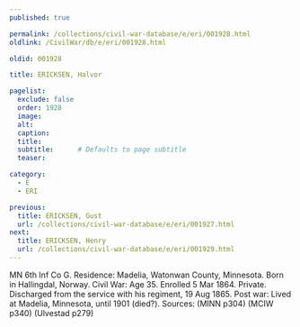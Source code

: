 ```yaml
---
published: true

permalink: /collections/civil-war-database/e/eri/001928.html
oldlink: /CivilWar/db/e/eri/001928.html

oldid: 001928

title: ERICKSEN, Halvor

pagelist:
  exclude: false
  order: 1928
  image: 
  alt:
  caption:
  title:
  subtitle:      # Defaults to page subtitle
  teaser:

category: 
  - E 
  - ERI

previous:
  title: ERICKSEN, Gust
  url: /collections/civil-war-database/e/eri/001927.html  
next:
  title: ERICKSEN, Henry
  url: /collections/civil-war-database/e/eri/001929.html   
---
```

MN 6th Inf Co G. Residence: Madelia, Watonwan County, Minnesota. Born in Hallingdal, Norway. Civil War: Age 35. Enrolled 5 Mar 1864. Private. Discharged from the service with his regiment, 19 Aug 1865. Post war: Lived at Madelia, Minnesota, until 1901 (died?). Sources: (MINN p304) (MCIW p340) (Ulvestad p279)